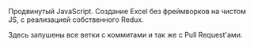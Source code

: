 Продвинутый JavaScript. Создание Excel без фреймворков на чистом JS, с реализацией собственного Redux. 

Здесь запушены все ветки с коммитами и так же с Pull Request'ами.
